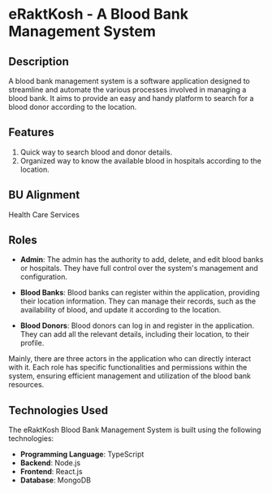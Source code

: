 # eRaktKosh - A Blood Bank Management System

## Description
A blood bank management system is a software application designed to streamline and automate the various processes involved in managing a blood bank. It aims to provide an easy and handy platform to search for a blood donor according to the location.

## Features
1. Quick way to search blood and donor details.
2. Organized way to know the available blood in hospitals according to the location.

## BU Alignment
Health Care Services

## Roles
- **Admin**: The admin has the authority to add, delete, and edit blood banks or hospitals. They have full control over the system's management and configuration.

- **Blood Banks**: Blood banks can register within the application, providing their location information. They can manage their records, such as the availability of blood, and update it according to the location.

- **Blood Donors**: Blood donors can log in and register in the application. They can add all the relevant details, including their location, to their profile.

Mainly, there are three actors in the application who can directly interact with it. Each role has specific functionalities and permissions within the system, ensuring efficient management and utilization of the blood bank resources.

## Technologies Used
The eRaktKosh Blood Bank Management System is built using the following technologies:
- **Programming Language**: TypeScript
- **Backend**: Node.js
- **Frontend**: React.js
- **Database**: MongoDB








